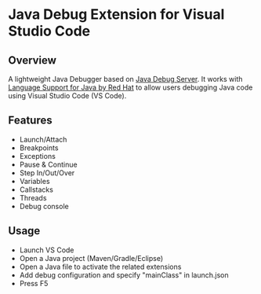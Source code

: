 # Java Debug Extension for Visual Studio Code

## Overview
A lightweight Java Debugger based on [Java Debug Server](https://github.com/Microsoft/java-debug). It works with [Language Support for Java by Red Hat](https://marketplace.visualstudio.com/items?itemName=redhat.java) to allow users debugging Java code using Visual Studio Code (VS Code).

## Features

- Launch/Attach
- Breakpoints
- Exceptions
- Pause & Continue
- Step In/Out/Over
- Variables
- Callstacks
- Threads
- Debug console

## Usage

- Launch VS Code
- Open a Java project (Maven/Gradle/Eclipse)
- Open a Java file to activate the related extensions
- Add debug configuration and specify "mainClass" in launch.json
- Press F5